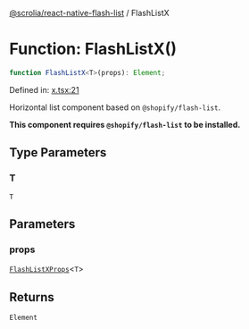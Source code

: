 [@scrolia/react-native-flash-list](../README.md) / FlashListX

# Function: FlashListX()

```ts
function FlashListX<T>(props): Element;
```

Defined in: [x.tsx:21](https://github.com/scrolia/react-native/blob/18a2549a1dd6520258081448edde7edcb687a096/packages/react-native-flash-list/src/x.tsx#L21)

Horizontal list component based on `@shopify/flash-list`.

**This component requires `@shopify/flash-list` to be installed.**

## Type Parameters

### T

`T`

## Parameters

### props

[`FlashListXProps`](../type-aliases/FlashListXProps.md)\<`T`\>

## Returns

`Element`
